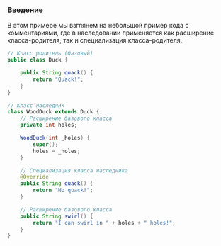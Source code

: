 ### Введение
В этом примере мы взглянем на небольшой пример кода с комментариями, где в наследовании применяется как расширение класса-родителя, так и специализация класса-родителя.

``` Java
// Класс родитель (базовый)
public class Duck {

    public String quack() {
        return "Quack!";
    }
}

// Класс наследник
class WoodDuck extends Duck {
    // Расширение базового класса
    private int holes;

    WoodDuck(int _holes) {
        super();
        holes = _holes;
    }

    // Специализация класса наследника
    @Override
    public String quack() {
        return "No quack!";
    }

    // Расширение базового класса
    public String swirl() {
        return "I can swirl in " + holes + " holes!";
    }
}

```
